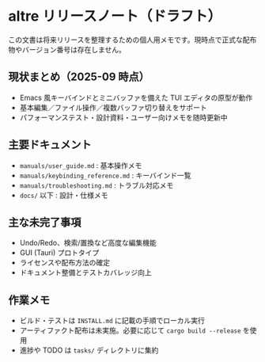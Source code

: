# altre リリースノート（ドラフト）

この文書は将来リリースを整理するための個人用メモです。現時点で正式な配布物やバージョン番号は存在しません。

## 現状まとめ（2025-09 時点）
- Emacs 風キーバインドとミニバッファを備えた TUI エディタの原型が動作
- 基本編集／ファイル操作／複数バッファ切り替えをサポート
- パフォーマンステスト・設計資料・ユーザー向けメモを随時更新中

## 主要ドキュメント
- `manuals/user_guide.md` : 基本操作メモ
- `manuals/keybinding_reference.md` : キーバインド一覧
- `manuals/troubleshooting.md` : トラブル対応メモ
- `docs/` 以下 : 設計・仕様メモ

## 主な未完了事項
- Undo/Redo、検索/置換など高度な編集機能
- GUI (Tauri) プロトタイプ
- ライセンスや配布方法の確定
- ドキュメント整備とテストカバレッジ向上

## 作業メモ
- ビルド・テストは `INSTALL.md` に記載の手順でローカル実行
- アーティファクト配布は未実施。必要に応じて `cargo build --release` を使用
- 進捗や TODO は `tasks/` ディレクトリに集約
